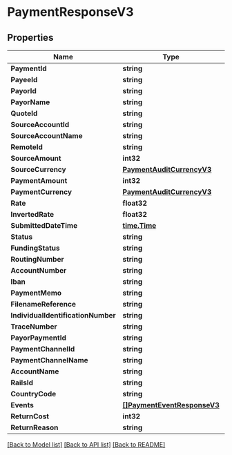 # PaymentResponseV3

## Properties

Name | Type | Description | Notes
------------ | ------------- | ------------- | -------------
**PaymentId** | **string** |  | 
**PayeeId** | **string** |  | 
**PayorId** | **string** |  | 
**PayorName** | **string** |  | [optional] 
**QuoteId** | **string** |  | 
**SourceAccountId** | **string** |  | 
**SourceAccountName** | **string** |  | [optional] 
**RemoteId** | **string** |  | [optional] 
**SourceAmount** | **int32** |  | [optional] 
**SourceCurrency** | [**PaymentAuditCurrencyV3**](PaymentAuditCurrencyV3.md) |  | [optional] 
**PaymentAmount** | **int32** |  | 
**PaymentCurrency** | [**PaymentAuditCurrencyV3**](PaymentAuditCurrencyV3.md) |  | [optional] 
**Rate** | **float32** |  | [optional] 
**InvertedRate** | **float32** |  | [optional] 
**SubmittedDateTime** | [**time.Time**](time.Time.md) |  | 
**Status** | **string** |  | 
**FundingStatus** | **string** |  | 
**RoutingNumber** | **string** |  | [optional] 
**AccountNumber** | **string** |  | [optional] 
**Iban** | **string** |  | [optional] 
**PaymentMemo** | **string** |  | [optional] 
**FilenameReference** | **string** |  | [optional] 
**IndividualIdentificationNumber** | **string** |  | [optional] 
**TraceNumber** | **string** |  | [optional] 
**PayorPaymentId** | **string** |  | [optional] 
**PaymentChannelId** | **string** |  | [optional] 
**PaymentChannelName** | **string** |  | [optional] 
**AccountName** | **string** |  | [optional] 
**RailsId** | **string** |  | 
**CountryCode** | **string** |  | [optional] 
**Events** | [**[]PaymentEventResponseV3**](PaymentEventResponseV3.md) |  | 
**ReturnCost** | **int32** |  | [optional] 
**ReturnReason** | **string** |  | [optional] 

[[Back to Model list]](../README.md#documentation-for-models) [[Back to API list]](../README.md#documentation-for-api-endpoints) [[Back to README]](../README.md)



